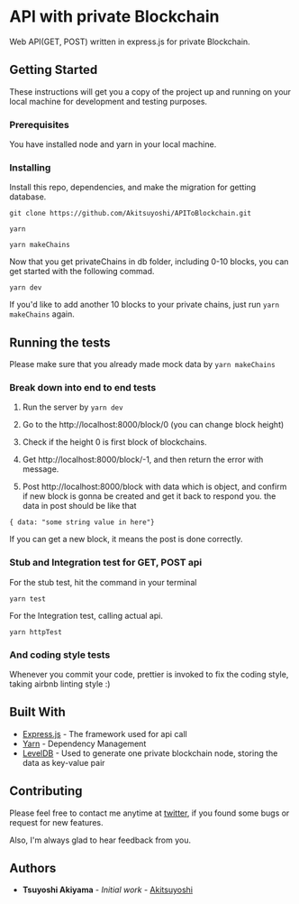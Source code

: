 # API with private Blockchain

Web API(GET, POST) written in express.js for private Blockchain.

## Getting Started


These instructions will get you a copy of the project up and running on your local machine for development and testing purposes.

### Prerequisites

You have installed node and yarn in your local machine.

### Installing

Install this repo, dependencies, and make the migration for getting database.

```
git clone https://github.com/Akitsuyoshi/APIToBlockchain.git

yarn

yarn makeChains
```

Now that you get privateChains in db folder, including 0-10 blocks, you can get started with the following commad.

```
yarn dev
```

If you'd like to add another 10 blocks to your private chains,
 just run `yarn makeChains` again.

## Running the tests

Please make sure that you already made mock data by `yarn makeChains`

### Break down into end to end tests

1. Run the server by `yarn dev` 

2. Go to the http://localhost:8000/block/0 (you can change block height)

3. Check if  the height 0 is first block of blockchains.

4. Get http://localhost:8000/block/-1, and then return the error with message.

5. Post http://localhost:8000/block with data which is object, and confirm if new block is gonna be created and get it back to respond you.
the data in post should be like that

```
{ data: "some string value in here"}
```

If you can get a new block, it means the post is done correctly.


### Stub and Integration test for GET, POST api

For the stub test, hit the command in your terminal

```
yarn test
```

For the Integration test, calling actual api.

```
yarn httpTest
```

### And coding style tests

Whenever you commit your code, prettier is invoked to fix the coding style, taking airbnb linting style :)


## Built With

* [Express.js](http://expressjs.com/en/api.html) - The  framework used for api call
* [Yarn](https://yarnpkg.com/en/) - Dependency Management
* [LevelDB](https://github.com/Level/level) - Used to generate one private blockchain node, storing the data as key-value pair

## Contributing

Please feel free to contact me anytime at [twitter](https://twitter.com/Akitsuyoshi244), if you found some bugs or request for new features.

Also, I'm always glad to hear feedback from you.

## Authors

* **Tsuyoshi Akiyama** - *Initial work* - [Akitsuyoshi](https://github.com/Akitsuyoshi)
